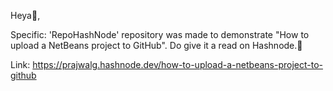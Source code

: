 Heya👋,

Specific: 'RepoHashNode' repository was made to demonstrate "How to
upload a NetBeans project to GitHub".
Do give it a read on Hashnode.🌱

Link: 
https://prajwalg.hashnode.dev/how-to-upload-a-netbeans-project-to-github

